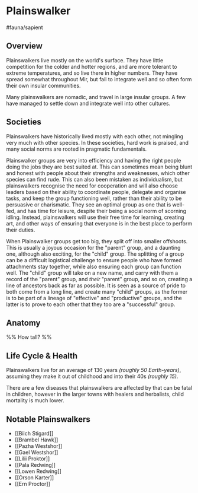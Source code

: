 # Plainswalker
#fauna/sapient 

## Overview
Plainswalkers live mostly on the world's surface. They have little competition for the colder and hotter regions, and are more tolerant to extreme temperatures, and so live there in higher numbers. They have spread somewhat throughout Mir, but fail to integrate well and so often form their own insular communities.

Many plainswalkers are nomadic, and travel in large insular groups. A few have managed to settle down and integrate well into other cultures.

## Societies
Plainswalkers have historically lived mostly with each other, not mingling very much with other species. In these societies, hard work is praised, and many social norms are rooted in pragmatic fundamentals.

Plainswalker groups are very into efficiency and having the right people doing the jobs they are best suited at. This can sometimes mean being blunt and honest with people about their strengths and weaknesses, which other species can find rude. This can also been mistaken as individualism, but plainswalkers recognise the need for cooperation and will also choose leaders based on their ability to coordinate people, delegate and organise tasks, and keep the group functioning well, rather than their ability to be persuasive or charismatic. They see an optimal group as one that is well-fed, and has time for leisure, despite their being a social norm of scorning idling. Instead, plainswalkers will use their free time for learning, creating art, and other ways of ensuring that everyone is in the best place to perform their duties.

When Plainswalker groups get too big, they split off into smaller offshoots. This is usually a joyous occasion for the "parent" group, and a daunting one, although also exciting, for the "child" group. The splitting of a group can be a difficult logistical challenge to ensure people who have formed attachments stay together, while also ensuring each group can function well. The "child" group will take on a new name, and carry with them a record of the "parent" group, and *their* "parent" group, and so on, creating a line of ancestors back as far as possible. It is seen as a source of pride to both come from a long line, and create many "child" groups, as the former is to be part of a lineage of "effective" and "productive" groups, and the latter is to prove to each other that they too are a "successful" group.

## Anatomy
%% How tall? %%

## Life Cycle & Health
Plainswalkers live for an average of 130 years *(roughly 50 Earth-years)*,
assuming they make it out of childhood and into their 40s *(roughly 15)*.

There are a few diseases that plainswalkers are affected by that can be fatal in children, however in the larger towns with healers and herbalists, child mortality is much lower.

## Notable Plainswalkers

  - [[Biich Stigard]]
  - [[Brambel Hawk]]
  - [[Pazha Westshor]]
  - [[Gael Westshor]]
  - [[Lilii Proktor]]
  - [[Pala Redwing]]
  - [[Lowen Redwing]]
  - [[Orson Karter]]
  - [[Ern Proctor]]